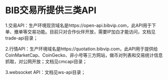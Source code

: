 # BIB交易所提供三类API  

1.交易API：生产环境现货域名是https://open-api.bibvip.com，此API用于下单、撤单等交易功能。目前只对合作伙伴开放，需要IP加白才能访问，文档见trade-api目录；  

2.行情API：生产环境域名是https://quotation.bibvip.com，此API用于提供给CoinMarketCap、CoinGecko、非小号等三方网站，做币对列表和交易统计信息抓取，对公网开放；文档见cmcapi目录；    

3.websocket API：文档见ws-api目录；